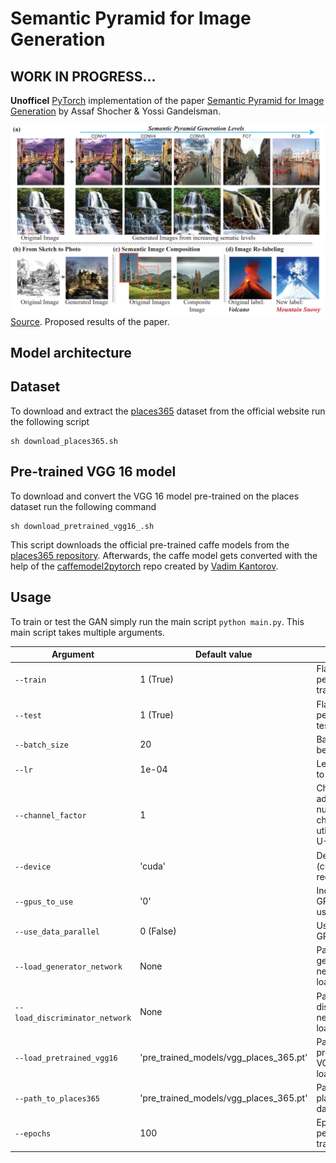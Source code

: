 # Semantic Pyramid for Image Generation
## WORK IN PROGRESS...
**Unofficel** [PyTorch](https://pytorch.org/) implementation of the paper [Semantic Pyramid for Image Generation](https://arxiv.org/pdf/2003.06221.pdf) by Assaf Shocher & Yossi Gandelsman.

![Results](figures/paper_results_overview.png "Paper results")
[Source](https://arxiv.org/pdf/2003.06221.pdf). Proposed results of the paper.

## Model architecture

## Dataset
To download and extract the [places365](http://places2.csail.mit.edu/download.html) dataset from the official website
run the following script
```
sh download_places365.sh
```
## Pre-trained VGG 16 model
To download and convert the VGG 16 model pre-trained on the places dataset run the following command
```
sh download_pretrained_vgg16_.sh
```
This script downloads the official pre-trained caffe models from the
[places365 repository](https://github.com/CSAILVision/places365). Afterwards, the caffe model gets converted with the
help of the [caffemodel2pytorch](https://github.com/vadimkantorov/caffemodel2pytorch) repo created by 
[Vadim Kantorov](https://github.com/vadimkantorov).

## Usage
To train or test the GAN simply run the main script `python main.py`. This main script takes multiple arguments.

Argument | Default value | Info
--- | --- | ---
`--train` | 1 (True) | Flag to perform training
`--test` | 1 (True) | Flag to perform testing
`--batch_size` | 20 | Batch size to be utilized
`--lr` | 1e-04 | Learning rate to use
`--channel_factor` | 1 | Channel factor adopts the number of channels utilized in the U-Net
`--device` | 'cuda' | Device to use (cuda recommended)
`--gpus_to_use` | '0' | Indexes of the GPUs to be use
`--use_data_parallel` | 0 (False) | Use multiple GPUs
`--load_generator_network` | None | Path of the generator network to be loaded (.pt)
`--load_discriminator_network` | None | Path of the discriminator network to be loaded (.pt)
`--load_pretrained_vgg16` | 'pre_trained_models/vgg_places_365.pt' | Path of the pre-trained VGG 16 to be loaded (.pt)
`--path_to_places365` | 'pre_trained_models/vgg_places_365.pt' | Path to places365 dataset
`--epochs` | 100 | Epochs to perform while training
